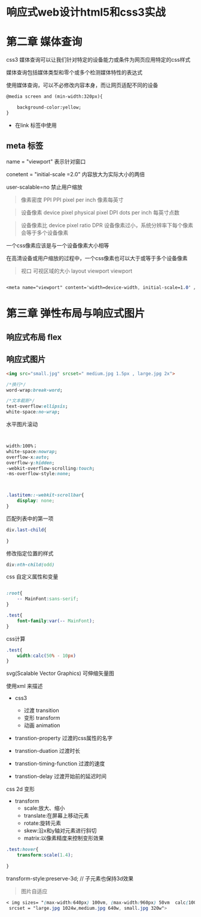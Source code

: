 # 响应式web设计html5和css3实战

# 第二章 媒体查询

css3 媒体查询可以让我们针对特定的设备能力或条件为网页应用特定的css样式

媒体查询包括媒体类型和零个或多个检测媒体特性的表达式

使用媒体查询，可以不必修改内容本身，而让网页适配不同的设备

```html
@media screen and (min-width:320px){

    background-color:yellow;
}

```

- 在link 标签中使用

## meta 标签

name = "viewport"   表示针对窗口

conetent =  "initial-scale =2.0"   内容放大为实际大小的两倍

user-scalable=no  禁止用户缩放


> 像素密度 PPI
PPI pixel per inch  像素每英寸



> 设备像素  device pixel  physical pixel
DPI dots per inch  每英寸点数


> 设备像素比 device pixel ratio DPR
设备像素过小，系统分辨率下每个像素会等于多个设备像素


一个css像素应该是与一个设备像素大小相等

在高清设备或用户缩放的过程中，一个css像素也可以大于或等于多个设备像素


> 视口 可视区域的大小 layout viewport viewport


```css

<meta name="viewport" content='width=device-width, initial-scale=1.0' />

```

# 第三章 弹性布局与响应式图片

## 响应式布局 flex

## 响应式图片

```html
<img src="small.jpg" srcset=" medium.jpg 1.5px , large.jpg 2x">
```

```css
/*换行*/
word-wrap:break-word;

/*文本截断*/
text-overflow:ellipsis;
white-space:no-wrap;


```

水平图片滚动

```css


width:100%；
white-space:nowrap;
overflow-x:auto;
overflow-y:hidden;
-webkit-overflow-scrolling:touch;
-ms-overflow-style:none;



.lastitem::-webkit-scrollbar{
    display: none;
}
```

匹配列表中的第一项

```css
div.last-child{
    
}
```


修改指定位置的样式
``` css
div:nth-child(odd)
```

css 自定义属性和变量

``` css

:root{
    -- MainFont:sans-serif;
}

.test{
    font-family:var(-- MainFont);
}
```

css计算


``` css
.test{
    width:calc(50% - 10px)
}

```


svg(Scalable Vector Graphics) 可伸缩矢量图

使用xml 来描述




- css3 
    - 过渡 transition
    - 变形 transform
    - 动画 animation



- transtion-property  过渡的css属性的名字
- transtion-duation 过渡时长
- transtion-timing-function 过渡的速度
- transtion-delay 过渡开始前的延迟时间


css 2d 变形
- transform
    - scale:放大、缩小
    - translate:在屏幕上移动元素
    - rotate:旋转元素
    - skew:沿x和y轴对元素进行斜切
    - matrix:以像素精度来控制变形效果

``` css
.test:hover{
    transform:scale(1.4);
   
}
```

 transform-style:preserve-3d;  // 子元素也保持3d效果


 
 
 
 
> 图片自适应

```css
< img sizes= "(max-width:640px) 100vm, (max-width:960px) 50vm  calc(100vm /3 )"
 srcset = "large.jpg 1024w,medium.jpg 640w, small.jpg 320w">

```